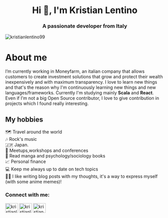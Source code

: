 <h1 align="center">Hi 👋, I'm Kristian Lentino</h1>
<h3 align="center">A passionate developer from Italy</h3>

<p align="left"> <img src="https://komarev.com/ghpvc/?username=kristianlentino99&label=Profile%20views&color=0e75b6&style=flat" alt="kristianlentino99" /> </p>

<h1>About me</h1>
I’m currently working in Moneyfarm, an italian company that allows customers to create investment solutions that grow and protect their wealth inexpensively and with maximum transparency.
I love to learn new things and that's the reason why I'm continuously learning new things and new languages/frameworks. Currently I'm studying mainly <b>Scala</b> and <b>React</b>.
Even if I'm not a big Open Source contributor, I love to give contribution in projects which I found really interesting. 

<h2>My hobbies</h2>
 🗺 Travel around the world <br/>
 🎶 Rock's music <br/>
 🇯🇵 Japan. <br/>
 💬 Meetups,workshops and conferences <br/>
 💭 Read manga and psychology/sociology books <br/>
 📈 Personal finance <br/>
 💻 Keep me always up to date on tech topics <br/>
 ✍🏼 I like writing blog posts with my thoughts, it's a way to express myself (with some anime memes)!

<h3 align="left">Connect with me:</h3>
<p align="left">
<a href="https://dev.to/kristianlentino99" target="blank"><img align="center" src="https://raw.githubusercontent.com/rahuldkjain/github-profile-readme-generator/master/src/images/icons/Social/devto.svg" alt="kristianlentino99" height="30" width="40" /></a>
 <a href="https://kristianlentino.hashnode.dev/" target="blank"><img align="center" src="https://raw.githubusercontent.com/rahuldkjain/github-profile-readme-generator/master/src/images/icons/Social/hashnode.svg" alt="kristianlentino99" height="30" width="40" /></a>
<a href="https://linkedin.com/in/kristian-lentino-941694166" target="blank"><img align="center" src="https://raw.githubusercontent.com/rahuldkjain/github-profile-readme-generator/master/src/images/icons/Social/linked-in-alt.svg" alt="kristian-lentino-941694166" height="30" width="40" /></a>
</p>
  
